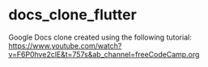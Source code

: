 # docs_clone_flutter

Google Docs clone created using the following tutorial: https://www.youtube.com/watch?v=F6P0hve2clE&t=757s&ab_channel=freeCodeCamp.org
